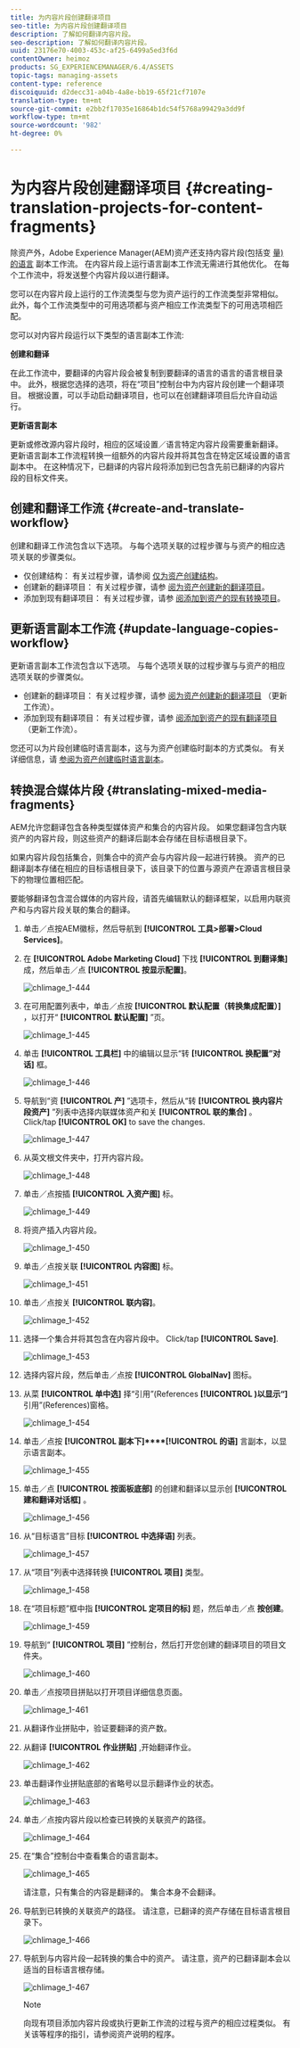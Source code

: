 ```yaml
---
title: 为内容片段创建翻译项目
seo-title: 为内容片段创建翻译项目
description: 了解如何翻译内容片段。
seo-description: 了解如何翻译内容片段。
uuid: 23176e70-4003-453c-af25-6499a5ed3f6d
contentOwner: heimoz
products: SG_EXPERIENCEMANAGER/6.4/ASSETS
topic-tags: managing-assets
content-type: reference
discoiquuid: d2decc31-a04b-4a8e-bb19-65f21cf7107e
translation-type: tm+mt
source-git-commit: e2bb2f17035e16864b1dc54f5768a99429a3dd9f
workflow-type: tm+mt
source-wordcount: '982'
ht-degree: 0%

---
```



# 为内容片段创建翻译项目 {#creating-translation-projects-for-content-fragments}

除资产外，Adobe Experience Manager(AEM)资产还支持内容片段(包括变 [量)的语言](content-fragments.md) 副本工作流。 在内容片段上运行语言副本工作流无需进行其他优化。 在每个工作流中，将发送整个内容片段以进行翻译。

您可以在内容片段上运行的工作流类型与您为资产运行的工作流类型非常相似。 此外，每个工作流类型中的可用选项都与资产相应工作流类型下的可用选项相匹配。

您可以对内容片段运行以下类型的语言副本工作流:

**创建和翻译**

在此工作流中，要翻译的内容片段会被复制到要翻译的语言的语言的语言根目录中。 此外，根据您选择的选项，将在“项目”控制台中为内容片段创建一个翻译项目。 根据设置，可以手动启动翻译项目，也可以在创建翻译项目后允许自动运行。

**更新语言副本**

更新或修改源内容片段时，相应的区域设置／语言特定内容片段需要重新翻译。 更新语言副本工作流程转换一组额外的内容片段并将其包含在特定区域设置的语言副本中。 在这种情况下，已翻译的内容片段将添加到已包含先前已翻译的内容片段的目标文件夹。

## 创建和翻译工作流 {#create-and-translate-workflow}

创建和翻译工作流包含以下选项。 与每个选项关联的过程步骤与与资产的相应选项关联的步骤类似。

* 仅创建结构： 有关过程步骤，请参阅 [仅为资产创建结构](translation-projects.md#create-structure-only)。
* 创建新的翻译项目： 有关过程步骤，请参 [阅为资产创建新的翻译项目](translation-projects.md#create-a-new-translation-project)。
* 添加到现有翻译项目： 有关过程步骤，请参 [阅添加到资产的现有转换项目](translation-projects.md#add-to-existing-translation-project)。

## 更新语言副本工作流 {#update-language-copies-workflow}

更新语言副本工作流包含以下选项。 与每个选项关联的过程步骤与与资产的相应选项关联的步骤类似。

* 创建新的翻译项目： 有关过程步骤，请参 [阅为资产创建新的翻译项目](translation-projects.md#create-a-new-translation-project) （更新工作流）。
* 添加到现有翻译项目： 有关过程步骤，请参 [阅添加到资产的现有翻译项目](translation-projects.md#add-to-existing-translation-project) （更新工作流）。

您还可以为片段创建临时语言副本，这与为资产创建临时副本的方式类似。 有关详细信息，请 [参阅为资产创建临时语言副本](translation-projects.md#creating-temporary-language-copies)。

## 转换混合媒体片段 {#translating-mixed-media-fragments}

AEM允许您翻译包含各种类型媒体资产和集合的内容片段。 如果您翻译包含内联资产的内容片段，则这些资产的翻译后副本会存储在目标语根目录下。

如果内容片段包括集合，则集合中的资产会与内容片段一起进行转换。 资产的已翻译副本存储在相应的目标语根目录下，该目录下的位置与源资产在源语言根目录下的物理位置相匹配。

要能够翻译包含混合媒体的内容片段，请首先编辑默认的翻译框架，以启用内联资产和与内容片段关联的集合的翻译。

1. 单击／点按AEM徽标，然后导航到 **[!UICONTROL 工具>部署>Cloud Services]**。
1. 在 **[!UICONTROL Adobe Marketing Cloud]** 下找 **[!UICONTROL 到翻译集]**&#x200B;成，然后单击／点 **[!UICONTROL 按显示配置]**。

   ![chlimage_1-444](assets/chlimage_1-444.png)

1. 在可用配置列表中，单击／点按 **[!UICONTROL 默认配置（转换集成配置）]** ，以打开“ **[!UICONTROL 默认配置]** ”页。

   ![chlimage_1-445](assets/chlimage_1-445.png)

1. 单击 **[!UICONTROL 工具栏]** 中的编辑以显示“转 **[!UICONTROL 换配置”对话]** 框。

   ![chlimage_1-446](assets/chlimage_1-446.png)

1. 导航到“资 **[!UICONTROL 产]** ”选项卡，然后从“转 **[!UICONTROL 换内容片段资产]** ”列表中选择内联媒体资产和关 **[!UICONTROL 联的集合]** 。 Click/tap **[!UICONTROL OK]** to save the changes.

   ![chlimage_1-447](assets/chlimage_1-447.png)

1. 从英文根文件夹中，打开内容片段。

   ![chlimage_1-448](assets/chlimage_1-448.png)

1. 单击／点按插 **[!UICONTROL 入资产图]** 标。

   ![chlimage_1-449](assets/chlimage_1-449.png)

1. 将资产插入内容片段。

   ![chlimage_1-450](assets/chlimage_1-450.png)

1. 单击／点按关联 **[!UICONTROL 内容图]** 标。

   ![chlimage_1-451](assets/chlimage_1-451.png)

1. 单击／点按关 **[!UICONTROL 联内容]**。

   ![chlimage_1-452](assets/chlimage_1-452.png)

1. 选择一个集合并将其包含在内容片段中。 Click/tap **[!UICONTROL Save]**.

   ![chlimage_1-453](assets/chlimage_1-453.png)

1. 选择内容片段，然后单击／点按 **[!UICONTROL GlobalNav]** 图标。
1. 从菜 **[!UICONTROL 单中选]** 择“引用”(References **[!UICONTROL )以显示“]** 引用”(References)窗格。

   ![chlimage_1-454](assets/chlimage_1-454.png)

1. 单击／点按 **[!UICONTROL 副本下]****[!UICONTROL 的语]** 言副本，以显示语言副本。

   ![chlimage_1-455](assets/chlimage_1-455.png)

1. 单击／点 **[!UICONTROL 按面板底部]** 的创建和翻译以显示创 **[!UICONTROL 建和翻译对话框]** 。

   ![chlimage_1-456](assets/chlimage_1-456.png)

1. 从“目标语言”目标 **[!UICONTROL 中选择语]** 列表。

   ![chlimage_1-457](assets/chlimage_1-457.png)

1. 从“项目”列表中选择转换 **[!UICONTROL 项目]** 类型。

   ![chlimage_1-458](assets/chlimage_1-458.png)

1. 在“项目标题”框中指 **[!UICONTROL 定项目的标]** 题，然后单击／点 **按创建**。

   ![chlimage_1-459](assets/chlimage_1-459.png)

1. 导航到“ **[!UICONTROL 项目]** ”控制台，然后打开您创建的翻译项目的项目文件夹。

   ![chlimage_1-460](assets/chlimage_1-460.png)

1. 单击／点按项目拼贴以打开项目详细信息页面。

   ![chlimage_1-461](assets/chlimage_1-461.png)

1. 从翻译作业拼贴中，验证要翻译的资产数。
1. 从翻译 **[!UICONTROL 作业拼贴]** ,开始翻译作业。

   ![chlimage_1-462](assets/chlimage_1-462.png)

1. 单击翻译作业拼贴底部的省略号以显示翻译作业的状态。

   ![chlimage_1-463](assets/chlimage_1-463.png)

1. 单击／点按内容片段以检查已转换的关联资产的路径。

   ![chlimage_1-464](assets/chlimage_1-464.png)

1. 在“集合”控制台中查看集合的语言副本。

   ![chlimage_1-465](assets/chlimage_1-465.png)

   请注意，只有集合的内容是翻译的。 集合本身不会翻译。

1. 导航到已转换的关联资产的路径。 请注意，已翻译的资产存储在目标语言根目录下。

   ![chlimage_1-466](assets/chlimage_1-466.png)

1. 导航到与内容片段一起转换的集合中的资产。 请注意，资产的已翻译副本会以适当的目标语言根存储。

   ![chlimage_1-467](assets/chlimage_1-467.png)

   >[!NOTE]
   >
   >向现有项目添加内容片段或执行更新工作流的过程与资产的相应过程类似。 有关该等程序的指引，请参阅资产说明的程序。

